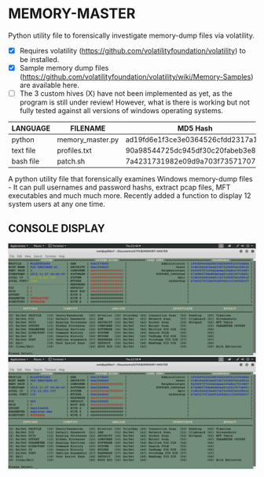 # MEMORY-MASTER
Python utility file to forensically investigate memory-dump files via volatility.

- [x] Requires volatility (https://github.com/volatilityfoundation/volatility) to be installed.
- [x] Sample memory dump files (https://github.com/volatilityfoundation/volatility/wiki/Memory-Samples) are available here.
- [ ] The 3 custom hives (X) have not been implemented as yet, as the program is still under review! However, what is there is working but not fully tested against all versions of windows operating systems. 

| LANGUAGE  | FILENAME         | MD5 Hash                         |
|------     |------            | -------                          |
| python    | memory_master.py | ad19fd6e1f3ce3e0364526cfdd2317a1 |
| text file | profiles.txt     | 90a98544725dc945df30c20fabeb3e80 |
| bash file | patch.sh         | 7a4231731982e09d9a703f7357170755 |


A python utility file that forensically examines Windows memory-dump files - It can pull usernames and password hashs, extract pcap files, MFT executables and much much more. Recently added a function to display 12 system users at any one time.

## CONSOLE DISPLAY
![Screenshot](picture3.png)
![Screenshot](picture2.png)
